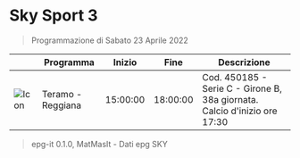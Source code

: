 # Sky Sport 3
> Programmazione di Sabato 23 Aprile 2022

||Programma|Inizio|Fine|Descrizione|
|---|---|---|---|---|
|![Icon](https://guidatv.sky.it/uuid/8c354300-7087-47e6-92d8-346d8423bf58/cover?md5ChecksumParam=e26b97541e6ecdb0a4b7f2483d78532c)|Teramo - Reggiana|15:00:00|18:00:00|Cod. 450185 - Serie C - Girone B, 38a giornata. Calcio d&#039;inizio ore 17:30



 > epg-it 0.1.0, MatMasIt - Dati epg SKY